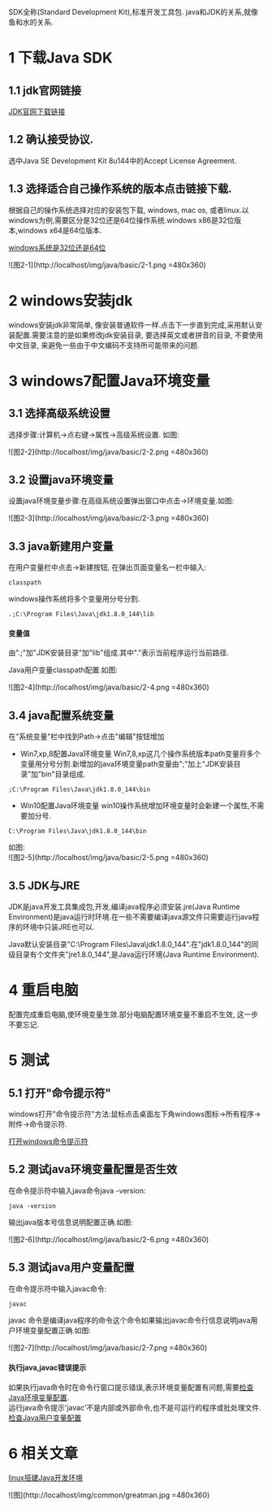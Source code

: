 <div class="jumbotron">
<p>SDK全称(Standard Development Kit),标准开发工具包. java和JDK的关系,就像鱼和水的关系.  </p>  
</div>


1 下载Java SDK
===

1.1 jdk官网链接
---
[JDK官网下载链接](http://www.oracle.com/technetwork/java/javase/downloads/jdk8-downloads-2133151.html")
    
1.2 确认接受协议.
---
选中Java SE Development Kit 8u144中的Accept License Agreement.

1.3 选择适合自己操作系统的版本点击链接下载.
---
根据自己的操作系统选择对应的安装包下载, windows, mac os, 或者linux.以windows为例,需要区分是32位还是64位操作系统.windows x86是32位版本,windows x64是64位版本.

[windows系统是32位还是64位](http://dashidan.com/article/windows/faq/1.html#1)
   
![图2-1](http://localhost/img/java/basic/2-1.png =480x360)   

2 windows安装jdk
===

windows安装jdk非常简单, 像安装普通软件一样.点击下一步直到完成,采用默认安装配置.需要注意的是如果修改jdk安装目录, 要选择英文或者拼音的目录, 不要使用中文目录, 来避免一些由于中文编码不支持所可能带来的问题.

3 windows7配置Java环境变量
===

3.1 选择高级系统设置
---
选择步骤:计算机->点右键->属性->高级系统设置. 如图:
   
![图2-2](http://localhost/img/java/basic/2-2.png =480x360)   


3.2 设置java环境变量
---

设置java环境变量步骤:在高级系统设置弹出窗口中点击->环境变量.如图:

![图2-3](http://localhost/img/java/basic/2-3.png =480x360)  


3.3 java新建用户变量
---

在用户变量栏中点击->新建按钮, 在弹出页面变量名一栏中输入:

```
classpath
```

windows操作系统将多个变量用分号分割.
```
.;C:\Program Files\Java\jdk1.8.0_144\lib
```

<div class="bs-callout bs-callout-success">
    <h4>变量值</h4>
	<p>由".;"加"JDK安装目录"加"lib"组成.其中"."表示当前程序运行当前路径.</p>
</div>

Java用户变量classpath配置.如图:

![图2-4](http://localhost/img/java/basic/2-4.png =480x360)   
	
3.4 java配置系统变量
---

在"系统变量"栏中找到Path->点击"编辑"按钮增加

- Win7,xp,8配置Java环境变量
Win7,8,xp这几个操作系统版本path变量将多个变量用分号分割.新增加的java环境变量path变量由";"加上"JDK安装目录"加"bin"目录组成.

```
;C:\Program Files\Java\jdk1.8.0_144\bin
```
- Win10配置Java环境变量
win10操作系统增加环境变量时会新建一个属性,不需要加分号.

```
C:\Program Files\Java\jdk1.8.0_144\bin
```

如图:   
![图2-5](http://localhost/img/java/basic/2-5.png =480x360)   
	

3.5 JDK与JRE
---
JDK是java开发工具集成包,开发,编译java程序必须安装.jre(Java Runtime Environment)是java运行时环境.在一些不需要编译java源文件只需要运行java程序的环境中只装JRE也可以.

Java默认安装目录"C:\Program Files\Java\jdk1.8.0_144".在"jdk1.8.0_144"的同级目录有个文件夹"jre1.8.0_144",是Java运行环境(Java Runtime Environment).

4 重启电脑
===

配置完成重启电脑,使环境变量生效.部分电脑配置环境变量不重启不生效, 这一步不要忘记.

5 测试
===

5.1 打开"命令提示符"
---  


windows打开"命令提示符"方法:鼠标点击桌面左下角windows图标->所有程序->附件->命令提示符.
 
[打开windows命令提示符](http://dashidan.com/article/windows/faq/2.html)

5.2 测试java环境变量配置是否生效
---   
在命令提示符中输入java命令java -version:

```
java -version
```
输出java版本号信息说明配置正确.如图:

![图2-6](http://localhost/img/java/basic/2-6.png =480x360)   

5.3 测试java用户变量配置
---
在命令提示符中输入javac命令:
```
javac
```
javac 命令是编译java程序的命令这个命令如果输出javac命令行信息说明java用户环境变量配置正确.如图:
  
![图2-7](http://localhost/img/java/basic/2-7.png =480x360)   

<div class="bs-callout bs-callout-danger">
    <h4>执行java,javac错误提示</h4>
	如果执行java命令时在命令行窗口提示错误,表示环境变量配置有问题,需要<a href="#2.3">检查Java环境变量配置</a>.<br>
	运行java命令提示'javac'不是内部或外部命令,也不是可运行的程序或批处理文件.<a href="#2.3">检查Java用户变量配置</a>
</div>

6 相关文章
===

[linux搭建Java开发环境](http://localhost/article/java/addenda/4.html)  

![图](http://localhost/img/common/greatman.jpg =480x360)